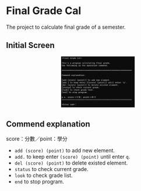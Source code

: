 # Final Grade Cal

The project to calculate final grade of a semester.

## Initial Screen

<div style="text-align:center;">
  <img src="initial.png" alt="Image" style="max-width:40%; height:auto;">
</div>

## Commend explanation

score：分數／point：學分

- `add (score) (point)` to add new element.
- `add.` to keep enter `(score) (point)` until enter `q`.
- `del (score) (point)` to delete existed element.
- `status` to check current grade.
- `look` to check grade list.
- `end` to stop program.